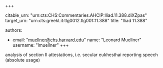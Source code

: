 +++


citable_urn: "urn:cts:CHS:Commentaries.AHCIP:Iliad.11.388.diXZpas"
target_urn: "urn:cts:greekLit:tlg0012.tlg001:11.388"
title: "Iliad 11.388"

authors:
- email: "muellner@chs.harvard.edu"
  name: "Leonard Muellner"
  username: "lmuellner"
+++

<p>analysis of section II attestations, i.e. secular eukhesthai reporting speech (absolute usage)</p>